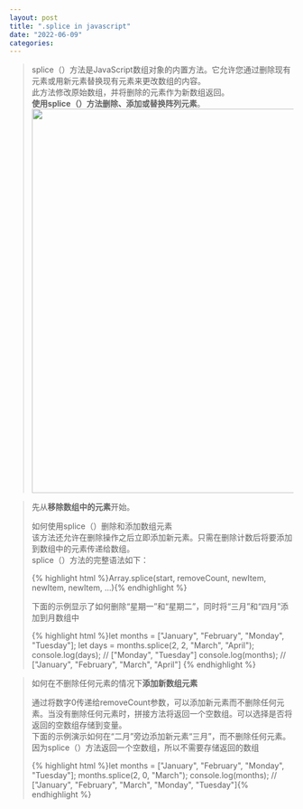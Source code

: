 ```yaml
---
layout: post
title: ".splice in javascript"
date: "2022-06-09"
categories: 
---
```

<blockquote> 
<p>splice（）方法是JavaScript数组对象的内置方法。它允许您通过删除现有元素或用新元素替换现有元素来更改数组的内容。<br> 此方法修改原始数组，并将删除的元素作为新数组返回。<br><strong>使用splice（）方法删除、添加或替换阵列元素</strong>。<img alt="" height="680" src="https://img-blog.csdnimg.cn/9800e601e9d54de2b9f61b4f677214f2.png?x-oss-process=image/watermark,type_d3F5LXplbmhlaQ,shadow_50,text_Q1NETiBA6K645aKo44Gu5bCP6J206J22,size_20,color_FFFFFF,t_70,g_se,x_16" width="1200"></p> 
</blockquote> 
<blockquote> 
<p>先从<strong>移除数组中的元素</strong>开始。</p> 
<p>如何使用splice（）删除和添加数组元素<br> 该方法还允许在删除操作之后立即添加新元素。只需在删除计数后将要添加到数组中的元素传递给数组。<br> splice（）方法的完整语法如下：</p> 
{% highlight html %}Array.splice(start, removeCount, newItem, newItem, newItem, ...){% endhighlight %} 
<p>下面的示例显示了如何删除“星期一”和“星期二”，同时将“三月”和“四月”添加到月数组中</p> 
{% highlight html %}let months = ["January", "February", "Monday", "Tuesday"];
let days = months.splice(2, 2, "March", "April");
console.log(days); // ["Monday", "Tuesday"]
console.log(months); // ["January", "February", "March", "April"]
{% endhighlight %} 
</blockquote> 
<blockquote> 
<p>如何在不删除任何元素的情况下<strong>添加新数组元素</strong></p> 
<p>通过将数字0传递给removeCount参数，可以添加新元素而不删除任何元素。当没有删除任何元素时，拼接方法将返回一个空数组。可以选择是否将返回的空数组存储到变量。<br> 下面的示例演示如何在“二月”旁边添加新元素“三月”，而不删除任何元素。因为splice（）方法返回一个空数组，所以不需要存储返回的数组</p> 
{% highlight html %}let months = ["January", "February", "Monday", "Tuesday"];
months.splice(2, 0, "March");
console.log(months); 
// ["January", "February", "March", "Monday", "Tuesday"]{% endhighlight %} 
</blockquote>
